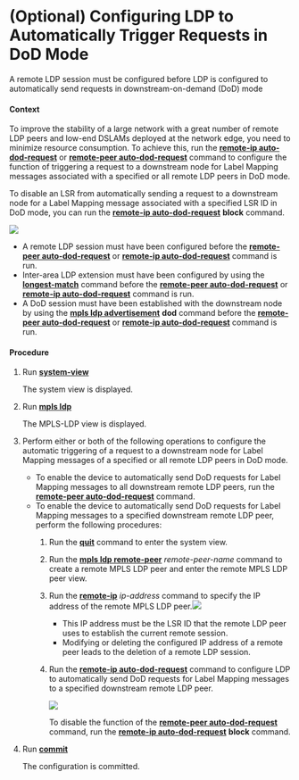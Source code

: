 (Optional) Configuring LDP to Automatically Trigger Requests in DoD Mode
========================================================================

A remote LDP session must be configured before LDP is configured to automatically send requests in downstream-on-demand (DoD) mode

#### Context

To improve the stability of a large network with a great number of remote LDP peers and low-end DSLAMs deployed at the network edge, you need to minimize resource consumption. To achieve this, run the [**remote-ip auto-dod-request**](cmdqueryname=remote-ip+auto-dod-request) or [**remote-peer auto-dod-request**](cmdqueryname=remote-peer+auto-dod-request) command to configure the function of triggering a request to a downstream node for Label Mapping messages associated with a specified or all remote LDP peers in DoD mode.

To disable an LSR from automatically sending a request to a downstream node for a Label Mapping message associated with a specified LSR ID in DoD mode, you can run the [**remote-ip auto-dod-request**](cmdqueryname=remote-ip+auto-dod-request+block) **block** command.

![](../../../../public_sys-resources/note_3.0-en-us.png) 

* A remote LDP session must have been configured before the [**remote-peer auto-dod-request**](cmdqueryname=remote-peer+auto-dod-request) or [**remote-ip auto-dod-request**](cmdqueryname=remote-ip+auto-dod-request) command is run.
* Inter-area LDP extension must have been configured by using the [**longest-match**](cmdqueryname=longest-match) command before the [**remote-peer auto-dod-request**](cmdqueryname=remote-peer+auto-dod-request) or [**remote-ip auto-dod-request**](cmdqueryname=remote-ip+auto-dod-request) command is run.
* A DoD session must have been established with the downstream node by using the [**mpls ldp advertisement**](cmdqueryname=mpls+ldp+advertisement+dod) **dod** command before the [**remote-peer auto-dod-request**](cmdqueryname=remote-peer+auto-dod-request) or [**remote-ip auto-dod-request**](cmdqueryname=remote-ip+auto-dod-request) command is run.


#### Procedure

1. Run [**system-view**](cmdqueryname=system-view)
   
   
   
   The system view is displayed.
2. Run [**mpls ldp**](cmdqueryname=mpls+ldp)
   
   
   
   The MPLS-LDP view is displayed.
3. Perform either or both of the following operations to configure the automatic triggering of a request to a downstream node for Label Mapping messages of a specified or all remote LDP peers in DoD mode.
   
   
   * To enable the device to automatically send DoD requests for Label Mapping messages to all downstream remote LDP peers, run the [**remote-peer auto-dod-request**](cmdqueryname=remote-peer+auto-dod-request) command.
   * To enable the device to automatically send DoD requests for Label Mapping messages to a specified downstream remote LDP peer, perform the following procedures:
     1. Run the [**quit**](cmdqueryname=quit) command to enter the system view.
     2. Run the [**mpls ldp remote-peer**](cmdqueryname=mpls+ldp+remote-peer) *remote-peer-name* command to create a remote MPLS LDP peer and enter the remote MPLS LDP peer view.
     3. Run the [**remote-ip**](cmdqueryname=remote-ip) *ip-address* command to specify the IP address of the remote MPLS LDP peer.![](../../../../public_sys-resources/note_3.0-en-us.png) 
        + This IP address must be the LSR ID that the remote LDP peer uses to establish the current remote session.
        + Modifying or deleting the configured IP address of a remote peer leads to the deletion of a remote LDP session.
     4. Run the [**remote-ip
        auto-dod-request**](cmdqueryname=remote-ip+auto-dod-request) command to configure LDP to automatically send DoD requests for Label Mapping messages to a specified downstream remote LDP peer.
        
        ![](../../../../public_sys-resources/note_3.0-en-us.png) 
        
        To disable the function of the [**remote-peer auto-dod-request**](cmdqueryname=remote-peer+auto-dod-request) command, run the [**remote-ip auto-dod-request**](cmdqueryname=remote-ip+auto-dod-request+block) **block** command.
4. Run [**commit**](cmdqueryname=commit)
   
   
   
   The configuration is committed.